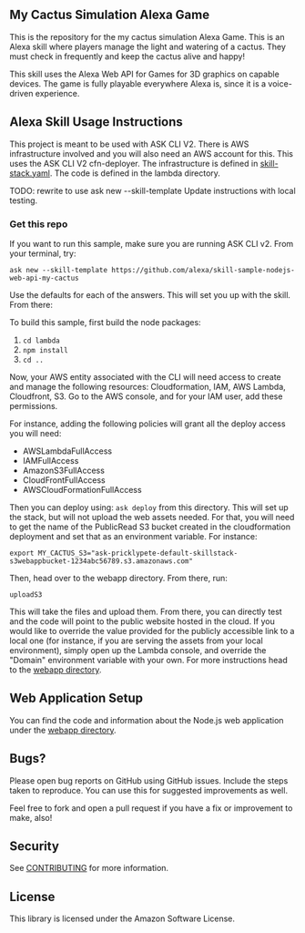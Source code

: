 ## My Cactus Simulation Alexa Game

This is the repository for the my cactus simulation Alexa Game. This is an Alexa skill where players manage the light and watering of a cactus. They must check in frequently and keep the cactus alive and happy!

This skill uses the Alexa Web API for Games for 3D graphics on capable devices. The game is fully playable everywhere Alexa is, since it is a voice-driven experience. 

## Alexa Skill Usage Instructions

This project is meant to be used with ASK CLI V2. There is AWS infrastructure involved and you will also need an AWS account for this. This uses the ASK CLI V2 cfn-deployer. The infrastructure is defined in [skill-stack.yaml](./infrastructure/cfn-deployer/skill-stack.yaml). The code is defined in the lambda directory. 

TODO: rewrite to use ask new --skill-template <git url>
Update instructions with local testing. 

### Get this repo
If you want to run this sample, make sure you are running ASK CLI v2. From your terminal, try:

`ask new --skill-template https://github.com/alexa/skill-sample-nodejs-web-api-my-cactus`

Use the defaults for each of the answers. This will set you up with the skill. From there: 

To build this sample, first build the node packages:

1. `cd lambda`
2. `npm install`
3. `cd ..`

Now, your AWS entity associated with the CLI will need access to create and manage the following resources: Cloudformation, IAM, AWS Lambda, Cloudfront, S3. Go to the AWS console, and for your IAM user, add these permissions.

For instance, adding the following policies will grant all the deploy access you will need:
* AWSLambdaFullAccess
* IAMFullAccess
* AmazonS3FullAccess
* CloudFrontFullAccess
* AWSCloudFormationFullAccess

Then you can deploy using: `ask deploy` from this directory. This will set up the stack, but will not upload the web assets needed. For that, you will need to get the name of the PublicRead S3 bucket created in the cloudformation deployment and set that as an environment variable. For instance: 

`export MY_CACTUS_S3="ask-pricklypete-default-skillstack-s3webappbucket-1234abc56789.s3.amazonaws.com"`

Then, head over to the webapp directory. From there, run:

`uploadS3`

This will take the files and upload them. From there, you can directly test and the code will point to the public website hosted in the cloud. If you would like to override the value provided for the publicly accessible link to a local one (for instance, if you are serving the assets from your local environment), simply open up the Lambda console, and override the "Domain" environment variable with your own. For more instructions head to the [webapp directory](./webapp).

## Web Application Setup

You can find the code and information about the Node.js web application under the [webapp directory](./webapp). 

## Bugs?

Please open bug reports on GitHub using GitHub issues. Include the steps taken to reproduce. You can use this for suggested improvements as well. 

Feel free to fork and open a pull request if you have a fix or improvement to make, also!

## Security

See [CONTRIBUTING](CONTRIBUTING.md#security-issue-notifications) for more information.

## License

This library is licensed under the Amazon Software License.

